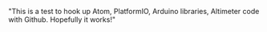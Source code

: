 "This is a test to hook up Atom, PlatformIO, Arduino libraries, Altimeter code with Github. Hopefully it works!"
